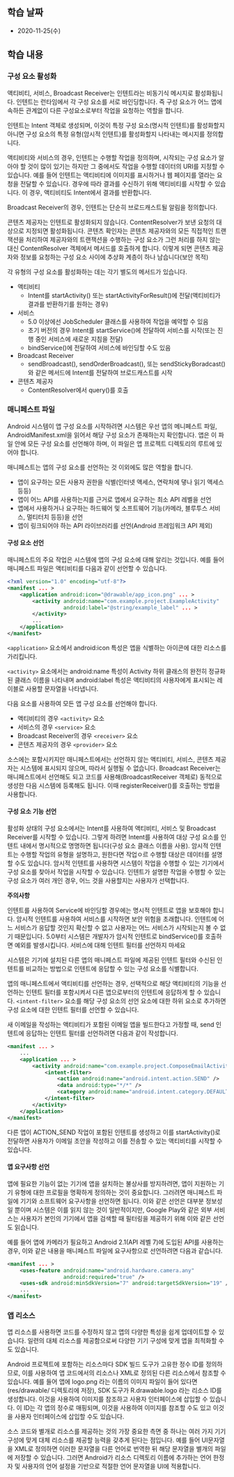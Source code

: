## 학습 날짜

* 2020-11-25(수)

## 학습 내용

### 구성 요소 활성화

액티비티, 서비스, Broadcast Receiver는 인텐트라는 비동기식 메시지로 활성화됩니다. 인텐트는 런타임에서 각 구성 요소를 서로 바인딩합니다. 즉 구성 요소가 어느 앱에 속하든 관계없이 다른 구성요소로부터 작업을 요청하는 역할을 합니다.

인텐트는 Intent 객체로 생성되며, 이것이 특정 구성 요소(명시적 인텐트)를 활성화할지 아니면 구성 요소의 특정 유형(암시적 인텐트)를 활성화할지 나타내는 메시지를 정의합니다.

액티비티와 서비스의 경우, 인텐트는 수행할 작업을 정의하며, 시작되는 구성 요소가 알아야 할 것이 많이 있기는 하지만 그 중에서도 작업을 수행할 데이터의 URI를 지정할 수 있습니다. 예를 들어 인텐트는 액티비티에 이미지를 표시하거나 웹 페이지를 열라는 요청을 전달할 수 있습니다. 경우에 따라 결과를 수신하기 위해 액티비티를 시작할 수 있습니다. 이 경우, 액티비티도 Intent에서 결과를 반환합니다.

Broadcast Receiver의 경우, 인텐트는 단순히 브로드캐스트될 알림을 정의합니다.

콘텐츠 제공자는 인텐트로 활성화되지 않습니다. ContentResolver가 보낸 요청의 대상으로 지정되면 활성화됩니다. 콘텐츠 확인자는 콘텐츠 제공자와의 모든 직접적인 트랜잭션을 처리하여 제공자와의 트랜잭션을 수행하는 구성 요소가 그런 처리를 하지 않는 대신 ContentResolver 객체에서 메서드를 호출하게 합니다. 이렇게 되면 콘텐츠 제공자와 정보를 요청하는 구성 요소 사이에 추상화 계층이 하나 남습니다(보안 목적)

각 유형의 구성 요소를 활성화하는 데는 각기 별도의 메서드가 있습니다.

- 액티비티
	- Intent를 startActivity() 또는 startActivityForResult()에 전달(액티비티가 결과를 반환하기를 원하는 경우)
- 서비스
	- 5.0 이상에선 JobScheduler 클래스를 사용하여 작업을 예약할 수 있음
	- 초기 버전의 경우 Intent를 startService()에 전달하여 서비스를 시작(또는 진행 중인 서비스에 새로운 지침을 전달)
	- bindService()에 전달하여 서비스에 바인딩할 수도 있음
- Broadcast Receiver
	- sendBroadcast(), sendOrderBroadcast(), 또는 sendStickyBoradcast()와 같은 메서드에 Intent를 전달하여 브로드캐스트를 시작
- 콘텐츠 제공자
	- ContentResolver에서 query()를 호출

### 매니페스트 파일

Android 시스템이 앱 구성 요소를 시작하려면 시스템은 우선 앱의 메니페스트 파일, AndroidManifest.xml을 읽어서 해당 구성 요소가 존재하는지 확인합니다. 앱은 이 파일 안에 모든 구성 요소를 선언해야 하며, 이 파일은 앱 프로젝트 디렉토리의 루트에 있어야 합니다.

매니페스트는 앱의 구성 요소를 선언하는 것 이외에도 많은 역할을 합니다.

- 앱이 요구하는 모든 사용자 권한을 식별(인터넷 액세스, 연락처에 댛나 읽기 액세스 등등)
- 앱이 어느 API를 사용하는지를 근거로 앱에서 요구하는 최소 API 레벨을 선언
- 앱에서 사용하거나 요구하는 하드웨어 및 소프트웨어 기능(카메라, 블루투스 서비스, 멀티터치 등등)을 선언
- 앱이 링크되어야 하는 API 라이브러리를 선언(Android 프레임워크 API 제외)

#### 구성 요소 선언

매니페스트의 주요 작업은 시스템에 앱의 구성 요소에 대해 알리는 것입니다. 예를 들어 매니페스트 파일은 액티비티를 다음과 같이 선언할 수 있습니다.

```xml
<?xml version="1.0" encoding="utf-8"?>
<manifest ... >
    <application android:icon="@drawable/app_icon.png" ... >
        <activity android:name="com.example.project.ExampleActivity"
                  android:label="@string/example_label" ... >
        </activity>
        ...
    </application>
</manifest>
```

```<application>``` 요소에서 android:icon 특성은 앱을 식별하는 아이콘에 대한 리소스를 가리킵니다.

```<activity>``` 요소에서는 android:name 특성이 Activity 하위 클래스의 완전히 정규화된 클래스 이름을 나타내며 android:label 특성은 액티비티의 사용자에게 표시되는 레이블로 사용할 문자열을 나타냅니다.

다음 요소를 사용하여 모든 앱 구성 요소를 선언해야 합니다.

- 액티비티의 경우 ```<activity>``` 요소
- 서비스의 경우 ```<service>``` 요소
- Broadcast Receiver의 경우 ```<receiver>``` 요소
- 콘텐츠 제공자의 경우 ```<provider>``` 요소

소스에는 포함시키지만 매니페스트에서는 선언하지 않는 액티비티, 서비스, 콘텐츠 제공자는 시스템에 표시되지 않으며, 따라서 실행될 수 없습니다.
Broadcast Receiver는 매니페스트에서 선언해도 되고 코드를 사용해(BroadcastReceiver 객체로) 동적으로 생성한 다음 시스템에 등록해도 됩니다. 이때 registerReceiver()를 호출하는 방법을 사용합니다.

#### 구성 요소 기능 선언

활성화 상태의 구성 요소에서는 Intent를 사용하여 액티비티, 서비스 및 Broadcast Receiver를 시작할 수 있습니다. 그렇게 하려면 Intent를 사용하여 대상 구성 요소를 인텐트 내에서 명시적으로 명명하면 됩니다(구성 요소 클래스 이름을 사용).
암시적 인텐트는 수행할 작업의 유형을 설명하고, 원한다면 작업ㅇ르 수행할 대상은 데이터를 설명할 수도 있습니다. 암시적 인텐트를 사용하면 시스템이 작업을 수행할 수 있는 기기에서 구성 요소를 찾아서 작업을 시작할 수 있습니다. 인텐트가 설명한 작업을 수행할 수 있는 구성 요소가 여러 개인 경우, 어느 것을 사용할지는 사용자가 선택합니다.

**주의사항**

인텐트를 사용하여 Service에 바인딩할 경우에는 명시적 인텐트로 앱을 보호해야 합니다. 암시적 인텐트를 사용하여 서비스를 시작하면 보안 위험을 초래합니다. 인텐트에 어느 서비스가 응답할 것인지 확신할 수 없고 사용자는 어느 서비스가 시작되는지 볼 수 없기 때문입니다. 5.0부터 시스템은 개발자가 암시적 인텐트로 bindService()를 호출하면 예외를 발생시킵니다. 서비스에 대해 인텐트 필터를 선언하지 마세요

시스템은 기기에 설치된 다른 앱의 매니페스트 파일에 제공된 인텐트 필터와 수신된 인텐트를 비교하는 방법으로 인텐트에 응답할 수 있는 구성 요소를 식별합니다.

앱의 매니페스트에서 액티비티를 선언하는 경우, 선택적으로 해당 액티비티의 기능을 선언하는 인텐트 필터를 포함시켜서 다른 앱으로부터의 인텐트에 응답하게 할 수 있습니다. ```<intent-filter>``` 요소를 해당 구성 요소의 선언 요소에 대한 하위 요소로 추가하면 구성 요소에 대한 인텐트 필터를 선언할 수 있습니다.

새 이메일을 작성하는 액티비티가 포함된 이메일 앱을 빌드한다고 가정할 때, send 인텐트에 응답하는 인텐트 필터를 선언하려면 다음과 같이 작성합니다.
```xml
<manifest ... >
    ...
    <application ... >
        <activity android:name="com.example.project.ComposeEmailActivity">
            <intent-filter>
                <action android:name="android.intent.action.SEND" />
                <data android:type="*/*" />
                <category android:name="android.intent.category.DEFAULT" />
            </intent-filter>
        </activity>
    </application>
</manifest>
```

다른 앱이 ACTION_SEND 작업이 포함된 인텐트를 생성하고 이를 startActivity()로 전달하면 사용자가 이메일 초안을 작성하고 이를 전송할 수 있는 액티비티를 시작할 수 있습니다.

#### 앱 요구사항 선언

앱에 필요한 기능이 없는 기기에 앱을 설치하는 불상사를 방지하려면, 앱이 지원하는 기기 유형에 대한 프로필을 명확하게 정의하는 것이 중요합니다. 그러려면 매니페스트 파일에 기기와 소프트웨어 요구사항을 선언하면 됩니다. 이와 같은 선언은 대부분 정보성일 뿐이며 시스템은 이를 읽지 않는 것이 일반적이지만, Google Play와 같은 외부 서비스는 사용자가 본인의 기기에서 앱을 검색할 때 필터링을 제공하기 위해 이와 같은 선언도 읽습니다.

예를 들어 앱에 카메라가 필요하고 Android 2.1(API 레벨 7)에 도입된 API를 사용하는 경우, 이와 같은 내용을 매니페스트 파일에 요구사항으로 선언하려면 다음과 같습니다.


```xml
<manifest ... >
    <uses-feature android:name="android.hardware.camera.any"
                  android:required="true" />
    <uses-sdk android:minSdkVersion="7" android:targetSdkVersion="19" />
    ...
</manifest>
```

### 앱 리소스

앱 리소스를 사용하면 코드를 수정하지 않고 앱의 다양한 특성을 쉽게 업데이트할 수 있습니다. 일련의 대체 리소스를 제공함으로써 다양한 기기 구성에 맞게 앱을 최적화할 수도 있습니다.

Android 프로젝트에 포함하는 리소스마다 SDK 빌드 도구가 고유한 정수 ID를 정의하므로, 이를 사용하여 앱 코드에서의 리소스나 XML로 정의된 다른 리소스에서 참조할 수 있습니다. 예를 들어 앱에 logo.png 라는 이름의 이미지 파일이 들어 있다면(res/drawable/ 디렉토리에 저장), SDK 도구가 R.drawable.logo 라는 리소스 ID를 생성합니다. 이것을 사용하여 이미지를 참조하고 사용자 인터페이스에 삽입할 수 있습니다. 이 ID는 각 앱의 정수로 매핑되며, 이것을 사용하여 이미지를 참조할 수도 있고 이것을 사용자 인터페이스에 삽입할 수도 있습니다.

소스 코드와 별개로 리소스를 제공하는 것의 가장 중요한 측면 중 하나는 여러 가지 기기 구성에 맞게 대체 리소스를 제공할 능력을 갖추게 된다는 점입니다. 예를 들어 UI문자열을 XML로 정의하면 이러한 문자열을 다른 언어로 번역한 뒤 해당 문자열을 별개의 파일에 저장할 수 있습니다. 그러면 Android가 리소스 디렉토리 이름에 추가하는 언어 한정자 및 사용자의 언어 설정을 기반으로 적절한 언어 문자열을 UI에 적용합니다.

